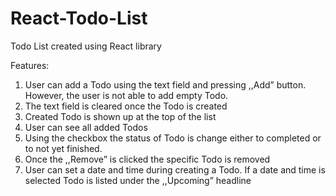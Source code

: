 # React-Todo-List
Todo List created using React library

Features:
1. User can add a Todo using the text field and pressing ,,Add” button. However, the user is not able to add empty Todo.
2. The text field is cleared once the Todo is created
3. Created Todo is shown up at the top of the list
4. User can see all added Todos
5. Using the checkbox the status of Todo is change either to completed or to not yet finished.
6. Once the ,,Remove” is clicked the specific Todo is removed
7. User can set a date and time during creating a Todo. If a date and time is selected Todo is listed under the ,,Upcoming” headline

